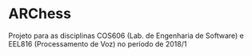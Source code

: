 # ARChess
Projeto para as disciplinas COS606 (Lab. de Engenharia de Software) e EEL816 (Processamento de Voz) no período de 2018/1
